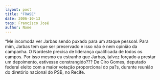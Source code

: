 ```yaml
---
layout: post
title: "FRASE"
date: 2006-10-13
tags: Francisco José
author: None
---
```

“Me incomoda ver Jarbas sendo puxado para um ataque pessoal. Para mim, Jarbas tem que ser preservado e isso não é nem opinião da campanha. O Nordeste precisa de liderança qualificada de todos os campos. Por isso mesmo eu estranho que Jarbas, talvez forçado a prestar um depoimento, estivesse constrangido???
De Ciro Gomes, deputado federal eleito com a maior votação proporcional do pa?s, durante reunião do diretório nacional do PSB, no Recife. 